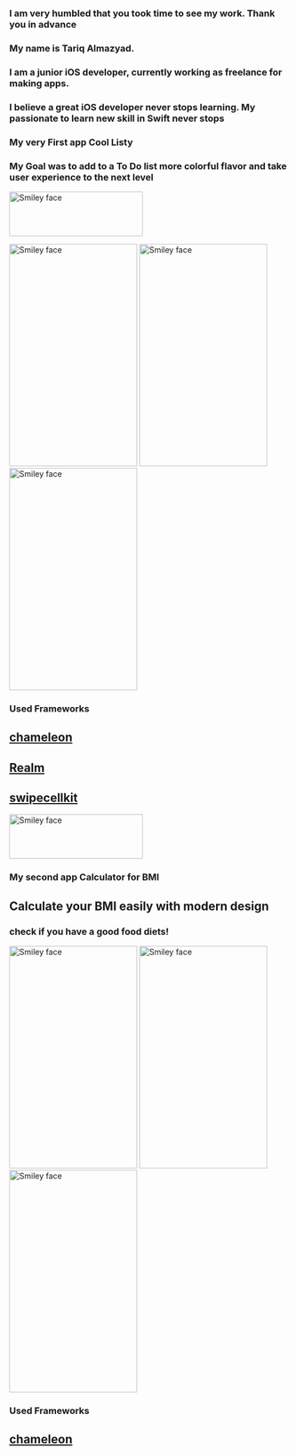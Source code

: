 ### I am very humbled that you took time to see my work. Thank you in advance
### My name is Tariq Almazyad. 
### I am a junior iOS developer, currently working as freelance for making apps. 
### I believe a great iOS developer never stops learning. My passionate to learn new skill in Swift never stops
### My very First app **Cool Listy**
### My Goal was to add to a To Do list more colorful flavor and take user experience to the next level
 <a href="https://apps.apple.com/app/id1495567728">
<img src="https://user-images.githubusercontent.com/34104180/72784308-835b1700-3bf6-11ea-9de3-96ef3b5ddb61.png" alt="Smiley face" height="80" width="240">
</a>

<p>
<img src="https://user-images.githubusercontent.com/34104180/73143067-c0466400-4063-11ea-9b13-66a4c358682b.gif" alt="Smiley face" height="400" width="230">
 <img src="https://user-images.githubusercontent.com/34104180/73143133-6befb400-4064-11ea-887d-feaf2c6ead4d.gif" alt="Smiley face" height="400" width="230">
 
  <img src="https://user-images.githubusercontent.com/34104180/73143166-c4bf4c80-4064-11ea-9f8b-079358917fd0.gif" alt="Smiley face" height="400" width="230">
</p>






### Used Frameworks
## <a href="https://github.com/viccalexander/Chameleon">chameleon</a>
## <a href="https://realm.io/">Realm</a>
## <a href="https://github.com/SwipeCellKit/SwipeCellKit">swipecellkit</a>


 <a href="https://apps.apple.com/app/id1496163443">
<img src="https://user-images.githubusercontent.com/34104180/72784308-835b1700-3bf6-11ea-9de3-96ef3b5ddb61.png" alt="Smiley face" height="80" width="240">
</a>



### My second app **Calculator for BMI**
<h2> Calculate your BMI easily with modern design </h2>

<h3> check if you have a good food diets!</h3>

<p>
<img src="https://user-images.githubusercontent.com/34104180/73141891-cb46c780-4056-11ea-8070-465b48be825f.gif" alt="Smiley face" height="400" width="230">
 
 <img src="https://user-images.githubusercontent.com/34104180/73141922-34c6d600-4057-11ea-8e21-6f21561dfaf3.gif" alt="Smiley face" height="400" width="230">
 
 <img src="https://user-images.githubusercontent.com/34104180/73142024-11505b00-4058-11ea-824a-b38e3de5d20f.gif" alt="Smiley face" height="400" width="230">

</p>

### Used Frameworks
## <a href="https://github.com/viccalexander/Chameleon">chameleon</a>














